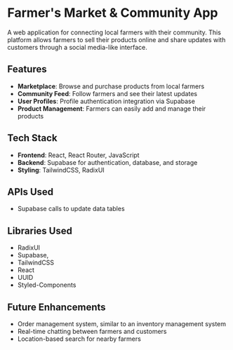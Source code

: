 # Farmer's Market & Community App

A web application for connecting local farmers with their community. This platform allows farmers to sell their products online and share updates with customers through a social media-like interface.

## Features
- **Marketplace**: Browse and purchase products from local farmers
- **Community Feed**: Follow farmers and see their latest updates
- **User Profiles**: Profile authentication integration via Supabase
- **Product Management**: Farmers can easily add and manage their products

## Tech Stack
- **Frontend**: React, React Router, JavaScript
- **Backend**: Supabase for authentication, database, and storage
- **Styling**: TailwindCSS, RadixUI

## APIs Used
- Supabase calls to update data tables

## Libraries Used
- RadixUI
- Supabase,
- TailwindCSS
- React
- UUID
- Styled-Components

## Future Enhancements
- Order management system, similar to an inventory management system
- Real-time chatting between farmers and customers
- Location-based search for nearby farmers

